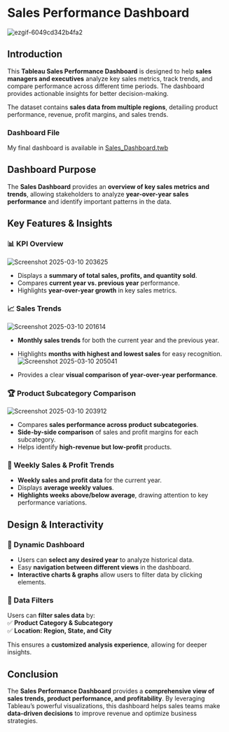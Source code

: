 # Sales Performance Dashboard

![ezgif-6049cd342b4fa2](https://github.com/user-attachments/assets/eda72544-54fe-4a06-8c7a-34347efe8f16)



## Introduction

This **Tableau Sales Performance Dashboard** is designed to help **sales managers and executives** analyze key sales metrics, track trends, and compare performance across different time periods. The dashboard provides actionable insights for better decision-making.

The dataset contains **sales data from multiple regions**, detailing product performance, revenue, profit margins, and sales trends.

### Dashboard File

My final dashboard is available in [Sales_Dashboard.twb](https://github.com/user-attachments/files/sales_dashboard.twb)

## Dashboard Purpose

The **Sales Dashboard** provides an **overview of key sales metrics and trends**, allowing stakeholders to analyze **year-over-year sales performance** and identify important patterns in the data.

## Key Features & Insights

### 📊 KPI Overview  

![Screenshot 2025-03-10 203625](https://github.com/user-attachments/assets/50d28545-bcdb-427c-9fcf-6a626441b710)


- Displays a **summary of total sales, profits, and quantity sold**.
- Compares **current year vs. previous year** performance.
- Highlights **year-over-year growth** in key sales metrics.

### 📈 Sales Trends  

![Screenshot 2025-03-10 201614](https://github.com/user-attachments/assets/8f553341-88c1-4464-8ab6-dc803f01c1dc)

- **Monthly sales trends** for both the current year and the previous year.
- Highlights **months with highest and lowest sales** for easy recognition.
  ![Screenshot 2025-03-10 205041](https://github.com/user-attachments/assets/04af5bf3-647b-40eb-93f0-67c357aae18f)

- Provides a clear **visual comparison of year-over-year performance**.

### 🏆 Product Subcategory Comparison  

![Screenshot 2025-03-10 203912](https://github.com/user-attachments/assets/d46b8e0a-ad5e-4e58-9217-0d3f0c83d396)


- Compares **sales performance across product subcategories**.
- **Side-by-side comparison** of sales and profit margins for each subcategory.
- Helps identify **high-revenue but low-profit** products.

### 📆 Weekly Sales & Profit Trends  


- **Weekly sales and profit data** for the current year.
- Displays **average weekly values**.
- **Highlights weeks above/below average**, drawing attention to key performance variations.

## Design & Interactivity  

### 🔄 Dynamic Dashboard  

- Users can **select any desired year** to analyze historical data.
- Easy **navigation between different views** in the dashboard.
- **Interactive charts & graphs** allow users to filter data by clicking elements.

### 🎯 Data Filters  

Users can **filter sales data** by:  
✅ **Product Category & Subcategory**  
✅ **Location: Region, State, and City**  

This ensures a **customized analysis experience**, allowing for deeper insights.

## Conclusion  

The **Sales Performance Dashboard** provides a **comprehensive view of sales trends, product performance, and profitability**. By leveraging Tableau’s powerful visualizations, this dashboard helps sales teams make **data-driven decisions** to improve revenue and optimize business strategies.

